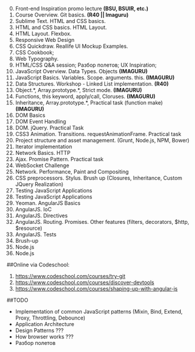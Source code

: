 0. Front-end Inspiration promo lecture **(BSU, BSUIR, etc.)**
1. Course Overview. Git basics. **(R40 || Imaguru)**
2. Sublime Text. HTML and CSS basics.
3. HTML and CSS basics. HTML Layout. 
4. HTML Layout. Flexbox.
5. Responsive Web Design
6. CSS Quickdraw. Reallife UI Mockup Examples.
7. CSS Cookbook;
8. Web Typography.  
9. HTML/CSS Q&A session; Разбор полетов; UX Inspiration;
8. JavaScript Overview. Data Types. Objects **(IMAGURU)**
9. JavaScript Basics. Variables. Scope. arguments. this. **(IMAGURU)**
10. Data Structures. Workshop - Linked List implementation. **(R40)**
11. Object.\*, Array.prototype.\*, Strict mode. **(IMAGURU)**
12. Functions, this keyword, apply/call, Cloruses. **(IMAGURU)**
13. Inheritance, Array.prototype.\*, Practical task (function make) **(IMAGURU)**
14. DOM Basics
15. DOM Event Handling
16. DOM. jQuery. Practical Task
17. CSS3 Animation. Transitions. requestAnimationFrame. Practical task
18. Project structure and asset management. (Grunt, Node.js, NPM, Bower)
19. Iterator implementation
20. Network Basics. HTTP
21. Ajax. Promise Pattern. Practical task
22. WebSocket Challenge
23. Network. Performance, Paint and Compositing
24. CSS preprocessors. Stylus. Brush up (Closures, Inheritance, Custom JQuery Realization)
25. Testing JavaScript Applications
26. Testing JavaScript Applications
27. Yeoman. AngularJS Basics
28. AngularJS. IoC
29. AngularJS. Directives
30. AngularJS. Routing. Promises. Other features (filters, decorators, $http, $resource)
31. AngularJS. Tests
32. Brush-up
33. Node.js
34. Node.js

##Online via Codeschool:
1. https://www.codeschool.com/courses/try-git
2. https://www.codeschool.com/courses/discover-devtools
3. https://www.codeschool.com/courses/shaping-up-with-angular-js

##TODO
* Implementation of common JavaScript patterns (Mixin, Bind, Extend, Proxy, Throttling, Debounce)
* Application Architecture
* Design Patterns ???
* How browser works ???
* Разбор полетов